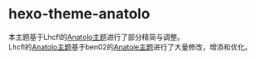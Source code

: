 # hexo-theme-anatolo

本主题基于Lhcfl的[Anatolo主题](https://github.com/Lhcfl/hexo-theme-anatolo)进行了部分精简与调整。  
Lhcfl的[Anatolo主题](https://github.com/Lhcfl/hexo-theme-anatolo)基于ben02的[Anatole主题](https://github.com/Ben02/hexo-theme-Anatole)进行了大量修改，增添和优化。  
